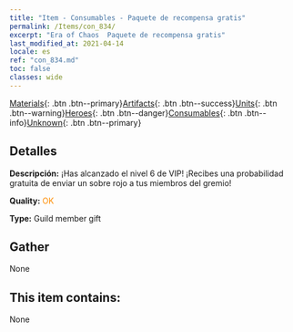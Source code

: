 ```yaml
---
title: "Item - Consumables - Paquete de recompensa gratis"
permalink: /Items/con_834/
excerpt: "Era of Chaos  Paquete de recompensa gratis"
last_modified_at: 2021-04-14
locale: es
ref: "con_834.md"
toc: false
classes: wide
---
```

 [Materials](/es/Items/){: .btn .btn--primary}[Artifacts](/es/Items/Artifacts/){: .btn .btn--success}[Units](/es/Items/Units/){: .btn .btn--warning}[Heroes](/es/Items/Heroes/){: .btn .btn--danger}[Consumables](/es/Items/Consumables/){: .btn .btn--info}[Unknown](/es/Items/Unknown/){: .btn .btn--primary}

## Detalles
 **Descripción:** ¡Has alcanzado el nivel 6 de VIP! ¡Recibes una probabilidad gratuita de enviar un sobre rojo a tus miembros del gremio!

 **Quality:** <span style="color: #FF8C00">OK</span>

 **Type:** Guild member gift

## Gather

  None

## This item contains:

  None

